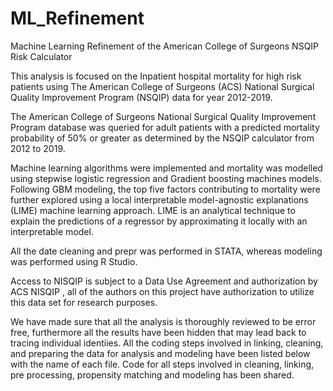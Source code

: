 # ML_Refinement
Machine Learning Refinement of the American College of Surgeons  NSQIP Risk Calculator

This analysis is focused on the Inpatient hospital mortality for high risk patients using The American College of Surgeons (ACS) National Surgical Quality Improvement Program (NSQIP) data for year 2012-2019. 

The American College of Surgeons National Surgical Quality Improvement Program database was queried for adult patients with a predicted mortality probability of 50% or greater as determined by the NSQIP calculator from 2012 to 2019. 

Machine learning algorithms were implemented and mortality  was modelled using stepwise logistic regression and Gradient boosting machines models. Following GBM modeling, the top five factors contributing to mortality were further explored using a local interpretable model-agnostic explanations (LIME) machine learning approach. LIME is an analytical technique to explain the predictions of a regressor by approximating it locally with an interpretable model.

All the date cleaning and prepr was performed in STATA, whereas modeling was performed using R Studio.

Access to NISQIP is subject to a Data Use Agreement and authorization by ACS NISQIP , all of the authors on this project have authorization to utilize this data set for research purposes.

We have made sure that all the analysis is thoroughly reviewed to be error free, furthermore all the results have been hidden that may lead back to tracing individual identiies. All the coding steps involved in linking, cleaning, and preparing the data for analysis and modeling have been listed below with the name of each file. Code for all steps involved in cleaning, linking, pre processing, propensity matching and modeling has been shared.
